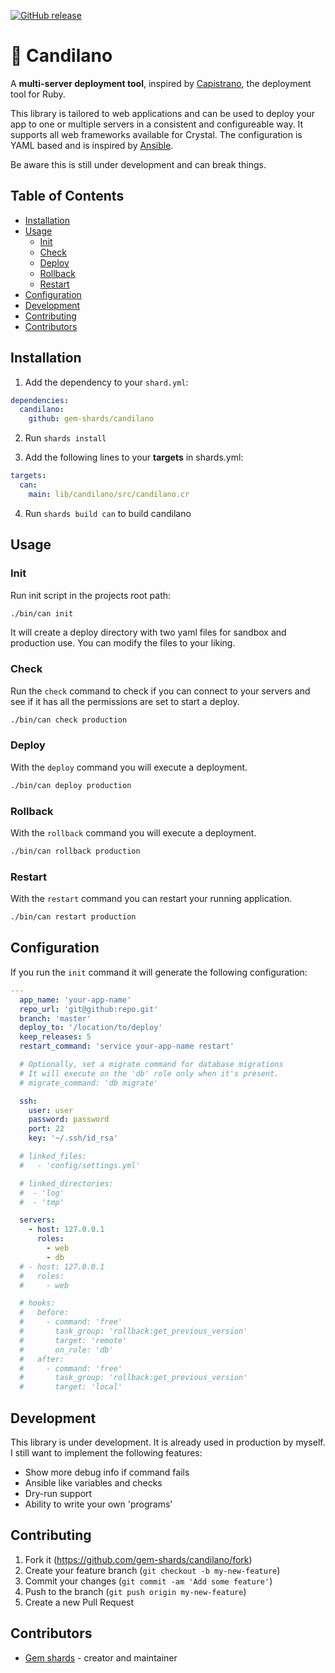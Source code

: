 [![GitHub release](https://img.shields.io/github/release/gem-shards/candilano.svg)](https://github.com/gem-shards/candilano/releases)

# :candy: Candilano

A **multi-server deployment tool**, inspired by [Capistrano](https://capistranorb.com/), the deployment tool for Ruby.

This library is tailored to web applications and can be used to deploy your app to one or multiple servers in a consistent and  configureable way. It supports all web frameworks available for Crystal. The configuration is YAML based and is inspired by [Ansible](https://github.com/ansible/ansible).

Be aware this is still under development and can break things.

## Table of Contents
- [Installation](#installation)
- [Usage](#usage)
  - [Init](#init)
  - [Check](#check)
  - [Deploy](#deploy)
  - [Rollback](#rollback)
  - [Restart](#restart)
- [Configuration](#configuration)
- [Development](#development)
- [Contributing](#contributing)
- [Contributors](#contributors)

## Installation

1. Add the dependency to your `shard.yml`:
```yaml
dependencies:
  candilano:
    github: gem-shards/candilano
```
2. Run `shards install`

3. Add the following lines to your **targets** in shards.yml:

```yaml
targets:
  can:
    main: lib/candilano/src/candilano.cr
```

4. Run `shards build can` to build candilano

## Usage

### Init
Run init script in the projects root path:

```bash
./bin/can init
```

It will create a deploy directory with two yaml files for sandbox and production use. You can modify the files to your liking.

### Check
Run the `check` command to check if you can connect to your servers and see if it has all the permissions are set to start a deploy.

```bash
./bin/can check production
```

### Deploy
With the `deploy` command you will execute a deployment.

```bash
./bin/can deploy production
```

### Rollback
With the `rollback` command you will execute a deployment.

```bash
./bin/can rollback production
```

### Restart
With the `restart` command you can restart your running application.

```bash
./bin/can restart production
```

## Configuration
If you run the `init` command it will generate the following configuration:

```yaml
---
  app_name: 'your-app-name'
  repo_url: 'git@github:repo.git'
  branch: 'master'
  deploy_to: '/location/to/deploy'
  keep_releases: 5
  restart_command: 'service your-app-name restart'

  # Optionally, set a migrate command for database migrations
  # It will execute on the 'db' role only when it's present.
  # migrate_command: 'db migrate'

  ssh:
    user: user
    password: password
    port: 22
    key: '~/.ssh/id_rsa'

  # linked_files:
  #   - 'config/settings.yml'

  # linked_directories:
  #  - 'log'
  #  - 'tmp'

  servers:
    - host: 127.0.0.1
      roles:
        - web
        - db
  # - host: 127.0.0.1
  #   roles:
  #     - web

  # hooks:
  #   before:
  #     - command: 'free'
  #       task_group: 'rollback:get_previous_version'
  #       target: 'remote'
  #       on_role: 'db'
  #   after:
  #     - command: 'free'
  #       task_group: 'rollback:get_previous_version'
  #       target: 'local'

```

## Development

This library is under development. It is already used in production by myself. I still want to implement the following features:

- Show more debug info if command fails
- Ansible like variables and checks
- Dry-run support
- Ability to write your own 'programs'

## Contributing

1. Fork it (<https://github.com/gem-shards/candilano/fork>)
2. Create your feature branch (`git checkout -b my-new-feature`)
3. Commit your changes (`git commit -am 'Add some feature'`)
4. Push to the branch (`git push origin my-new-feature`)
5. Create a new Pull Request

## Contributors

- [Gem shards](https://github.com/gem-shards) - creator and maintainer
